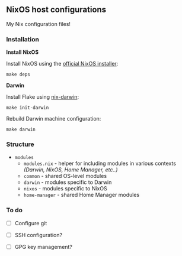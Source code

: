 ## NixOS host configurations

My Nix configuration files!

### Installation

**Install NixOS**

Install NixOS using the [official NixOS installer](https://nix.dev/install-nix.html):
```
make deps
```

**Darwin**

Install Flake using [nix-darwin](https://github.com/LnL7/nix-darwin):
```
make init-darwin
```

Rebuild Darwin machine configuration:
```
make darwin
```

### Structure

- `modules`
  - `modules.nix` - helper for including modules in various contexts *(Darwin, NixOS, Home Manager, etc..)*
  - `common` - shared OS-level modules
  - `darwin` - modules specific to Darwin
  - `nixos` - modules specific to NixOS
  - `home-manager` - shared Home Manager modules

### To do

- [ ] Configure git
- [ ] SSH configuration?
- [ ] GPG key management?

